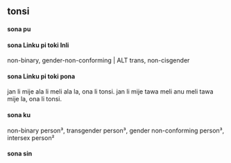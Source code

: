 ## tonsi

#### sona pu



#### sona Linku pi toki Inli

non-binary, gender-non-conforming | ALT trans, non-cisgender

#### sona Linku pi toki pona

jan li mije ala li meli ala la, ona li tonsi. jan li mije tawa meli anu meli tawa mije la, ona li tonsi.

#### sona ku

non-binary person³, transgender person³, gender non-conforming person³, intersex person²

#### sona sin

